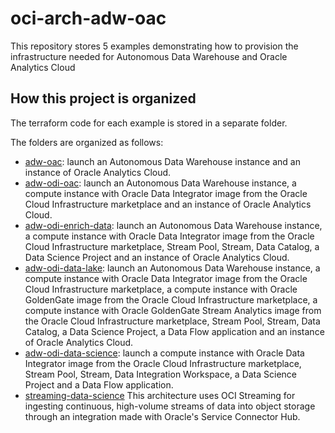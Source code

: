 # oci-arch-adw-oac

This repository stores 5 examples demonstrating how to provision the infrastructure needed for Autonomous Data Warehouse and Oracle Analytics Cloud

## How this project is organized

The terraform code for each example is stored in a separate folder.

The folders are organized as follows:

- [adw-oac](adw-oac): launch an Autonomous Data Warehouse instance and an instance of Oracle Analytics Cloud.
- [adw-odi-oac](adw-odi-oac): launch an Autonomous Data Warehouse instance, a compute instance with Oracle Data Integrator image from the Oracle Cloud Infrastructure marketplace and an instance of Oracle Analytics Cloud.
- [adw-odi-enrich-data](adw-odi-enrich-data): launch an Autonomous Data Warehouse instance, a compute instance with Oracle Data Integrator image from the Oracle Cloud Infrastructure marketplace, Stream Pool, Stream, Data Catalog, a Data Science Project and an instance of Oracle Analytics Cloud.
- [adw-odi-data-lake](adw-odi-data-lake): launch an Autonomous Data Warehouse instance, a compute instance with Oracle Data Integrator image from the Oracle Cloud Infrastructure marketplace, a compute instance with Oracle GoldenGate image from the Oracle Cloud Infrastructure marketplace, a compute instance with Oracle GoldenGate Stream Analytics image from the Oracle Cloud Infrastructure marketplace, Stream Pool, Stream, Data Catalog, a Data Science Project, a Data Flow application and an instance of Oracle Analytics Cloud.
- [adw-odi-data-science](adw-odi-data-science): launch a compute instance with Oracle Data Integrator image from the Oracle Cloud Infrastructure marketplace, Stream Pool, Stream, Data Integration Workspace, a Data Science Project and a Data Flow application.
- [streaming-data-science](streaming-data-science) This architecture uses OCI Streaming for ingesting continuous, high-volume streams of data into object storage through an integration made with Oracle's Service Connector Hub.